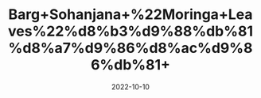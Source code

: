 ---
title: 'Barg+Sohanjana+%22Moringa+Leaves%22%d8%b3%d9%88%db%81%d8%a7%d9%86%d8%ac%d9%86%db%81+'
date: '2022-10-10' 
metatag: '' 
inventory: '0' 
draft: false 
# meta description 
shortDescripton: '%ef%bf%bdIt+helps+your+body+heal+and+build+muscle.+It%27s+also+packed+with+antioxidants%2c+substances+that+can+protect+cells+from+damage+and+may+boost+your+immune+system.'
description: 'Herb'
longdescription: ''
featured: True
# product Price
price: '200.0'
# Product Short Description
shortDescription: '%ef%bf%bdIt+helps+your+body+heal+and+build+muscle.+It%27s+also+packed+with+antioxidants%2c+substances+that+can+protect+cells+from+damage+and+may+boost+your+immune+system.'
productID: '8A1477B4-1A23-ED11-9968-005056B3A416'
type: 'products'
category: 'Herb' 
thumnailproduct: 'https://eraconnect.blob.core.windows.net/product-images/aminsaddiquidawakhana/8A1477B4-1A23-ED11-9968-005056B3A416.webp' 
images:
  - image: 'https://eraconnect.blob.core.windows.net/product-images/aminsaddiquidawakhana/8A1477B4-1A23-ED11-9968-005056B3A416.webp'  
Variants:
---